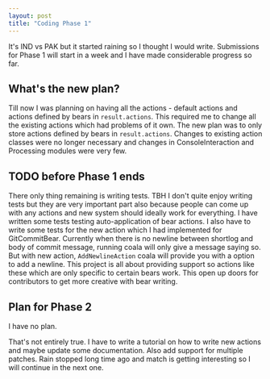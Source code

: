 ```yaml
---
layout: post
title: "Coding Phase 1"
---
```


It's IND vs PAK but it started raining so I thought I would write. Submissions for Phase 1 will start in a week and I have made considerable progress so far.

## What's the new plan?

Till now I was planning on having all the actions - default actions and actions defined by bears in `result.actions`. This required me to change all the existing actions which had problems of it own. The new plan was to only store actions defined by bears in `result.actions`. Changes to existing action classes were no longer necessary and changes in ConsoleInteraction and Processing modules were very few.

## TODO before Phase 1 ends

There only thing remaining is writing tests. TBH I don't quite enjoy writing tests but they are very important part also because people can come up with any actions and new system should ideally work for everything. I have written some tests testing auto-application of bear actions. I also have to write some tests for the new action which I had implemented for GitCommitBear. Currently when there is no newline between shortlog and body of commit message, running coala will only give a message saying so. But with new action, `AddNewlineAction` coala will provide you with a option to add a newline. This project is all about providing support so actions like these which are only specific to certain bears work. This open up doors for contributors to get more creative with bear writing.

## Plan for Phase 2

I have no plan.

That's not entirely true. I have to write a tutorial on how to write new actions and maybe update some documentation. Also add support for multiple patches. Rain stopped long time ago and match is getting interesting so I will continue in the next one.
